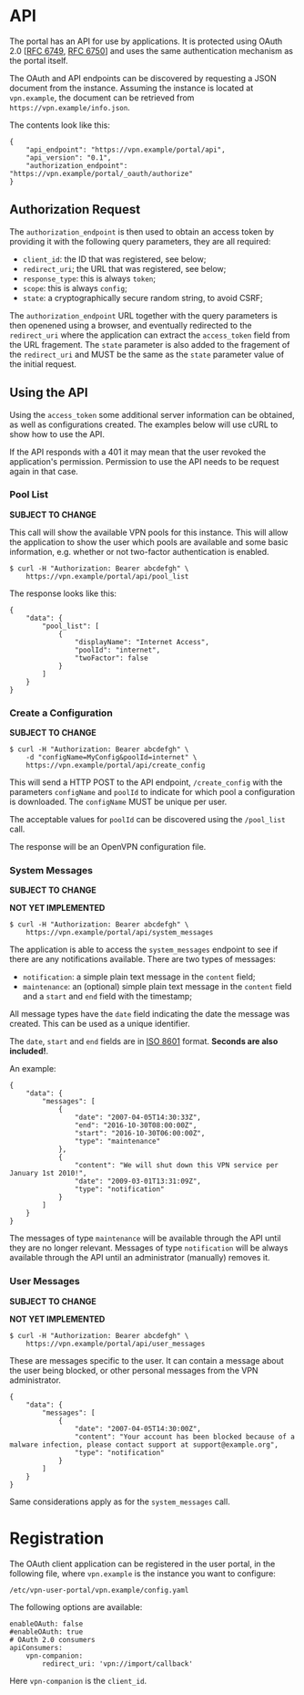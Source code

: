 # API

The portal has an API for use by applications. It is protected using OAuth 2.0
[[RFC 6749](https://tools.ietf.org/html/rfc6749), 
[RFC 6750](https://tools.ietf.org/html/rfc6750)] and uses the same 
authentication mechanism as the portal itself.

The OAuth and API endpoints can be discovered by requesting a JSON document
from the instance. Assuming the instance is located at `vpn.example`, the 
document can be retrieved from `https://vpn.example/info.json`. 

The contents look like this:

    {
        "api_endpoint": "https://vpn.example/portal/api",
        "api_version": "0.1",
        "authorization_endpoint": "https://vpn.example/portal/_oauth/authorize"
    }

## Authorization Request 

The `authorization_endpoint` is then used to obtain an access token by 
providing it with the following query parameters, they are all required:

* `client_id`: the ID that was registered, see below;
* `redirect_uri`; the URL that was registered, see below;
* `response_type`: this is always `token`;
* `scope`: this is always `config`;
* `state`: a cryptographically secure random string, to avoid CSRF;

The `authorization_endpoint` URL together with the query parameters is then 
openened using a browser, and eventually redirected to the `redirect_uri` where
the application can extract the `access_token` field from the URL fragement. 
The `state` parameter is also added to the fragement of the `redirect_uri` and 
MUST be the same as the `state` parameter value of the initial request.

## Using the API

Using the `access_token` some additional server information can be obtained, 
as well as configurations created. The examples below will use cURL to show 
how to use the API.

If the API responds with a 401 it may mean that the user revoked the 
application's permission. Permission to use the API needs to be request again
in that case.

### Pool List

**SUBJECT TO CHANGE**

This call will show the available VPN pools for this instance. This will allow
the application to show the user which pools are available and some basic 
information, e.g. whether or not two-factor authentication is enabled.

    $ curl -H "Authorization: Bearer abcdefgh" \
        https://vpn.example/portal/api/pool_list

The response looks like this:

    {
        "data": {
            "pool_list": [
                {
                    "displayName": "Internet Access",
                    "poolId": "internet",
                    "twoFactor": false
                }
            ]
        }
    }

### Create a Configuration

**SUBJECT TO CHANGE**

    $ curl -H "Authorization: Bearer abcdefgh" \
        -d "configName=MyConfig&poolId=internet" \
        https://vpn.example/portal/api/create_config

This will send a HTTP POST to the API endpoint, `/create_config` with the 
parameters `configName` and `poolId` to indicate for which pool a configuration
is downloaded. The `configName` MUST be unique per user.

The acceptable values for `poolId` can be discovered using the `/pool_list` 
call.

The response will be an OpenVPN configuration file.

### System Messages

**SUBJECT TO CHANGE**

**NOT YET IMPLEMENTED**

    $ curl -H "Authorization: Bearer abcdefgh" \
        https://vpn.example/portal/api/system_messages

The application is able to access the `system_messages` endpoint to see if 
there are any notifications available. There are two types of messages:

* `notification`: a simple plain text message in the `content` field;
* `maintenance`: an (optional) simple plain text message in the `content` field
  and a `start` and `end` field with the timestamp;

All message types have the `date` field indicating the date the message was 
created. This can be used as a unique identifier.

The `date`, `start` and `end` fields are in
[ISO 8601](https://en.wikipedia.org/wiki/ISO_8601#Combined_date_and_time_representations) 
format. **Seconds are also included!**.

An example:

    {
        "data": {
            "messages": [
                {
                    "date": "2007-04-05T14:30:33Z",
                    "end": "2016-10-30T08:00:00Z",
                    "start": "2016-10-30T06:00:00Z",
                    "type": "maintenance"
                },
                {
                    "content": "We will shut down this VPN service per January 1st 2010!",
                    "date": "2009-03-01T13:31:09Z",
                    "type": "notification"
                }
            ]
        }
    }

The messages of type `maintenance` will be available through the API until they 
are no longer relevant. Messages of type `notification` will be always 
available through the API until an administrator (manually) removes it.

### User Messages

**SUBJECT TO CHANGE**

**NOT YET IMPLEMENTED**

    $ curl -H "Authorization: Bearer abcdefgh" \
        https://vpn.example/portal/api/user_messages

These are messages specific to the user. It can contain a message about the 
user being blocked, or other personal messages from the VPN administrator.

    {
        "data": {
            "messages": [
                {
                    "date": "2007-04-05T14:30:00Z",
                    "content": "Your account has been blocked because of a malware infection, please contact support at support@example.org",
                    "type": "notification"
                }
            ]
        }
    }

Same considerations apply as for the `system_messages` call.

# Registration

The OAuth client application can be registered in the user portal, in the 
following file, where `vpn.example` is the instance you want to configure:

    /etc/vpn-user-portal/vpn.example/config.yaml

The following options are available:

    enableOAuth: false
    #enableOAuth: true
    # OAuth 2.0 consumers
    apiConsumers:
        vpn-companion:
            redirect_uri: 'vpn://import/callback'

Here `vpn-companion` is the `client_id`.
